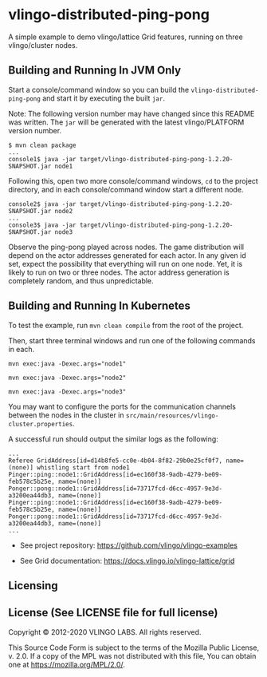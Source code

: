 # vlingo-distributed-ping-pong

A simple example to demo vlingo/lattice Grid features, running on three vlingo/cluster nodes.

## Building and Running In JVM Only

Start a console/command window so you can build the `vlingo-distributed-ping-pong` and start it by executing the built `jar`.

Note: The following version number may have changed since this README was written. The `jar` will be generated with the latest
vlingo/PLATFORM version number.

```
$ mvn clean package
...
console1$ java -jar target/vlingo-distributed-ping-pong-1.2.20-SNAPSHOT.jar node1
```

Following this, open two more console/command windows, `cd` to the project directory, and in each console/command window start
a different node.

```
console2$ java -jar target/vlingo-distributed-ping-pong-1.2.20-SNAPSHOT.jar node2
...
console3$ java -jar target/vlingo-distributed-ping-pong-1.2.20-SNAPSHOT.jar node3
```

Observe the ping-pong played across nodes. The game distribution will depend on the actor addresses generated for each
actor. In any given id set, expect the possibility that everything will run on one node. Yet, it is likely to run on
two or three nodes. The actor address generation is completely random, and thus unpredictable.


## Building and Running In Kubernetes

To test the example, run `mvn clean compile` from the root of the project.

Then, start three terminal windows and run one of the following commands in each.

```
mvn exec:java -Dexec.args="node1"
```
```
mvn exec:java -Dexec.args="node2"
```
```
mvn exec:java -Dexec.args="node3"
```

You may want to configure the ports for the communication channels between the nodes in the cluster in `src/main/resources/vlingo-cluster.properties`.

A successful run should output the similar logs as the following:

```
...
Referee GridAddress[id=d14b8fe5-cc0e-4b04-8f82-29b0e25cf0f7, name=(none)] whistling start from node1
Pinger::ping::node1::GridAddress[id=ec160f38-9adb-4279-be09-feb578c5b25e, name=(none)]
Ponger::pong::node1::GridAddress[id=73717fcd-d6cc-4957-9e3d-a3200ea44db3, name=(none)]
Pinger::ping::node1::GridAddress[id=ec160f38-9adb-4279-be09-feb578c5b25e, name=(none)]
Ponger::pong::node1::GridAddress[id=73717fcd-d6cc-4957-9e3d-a3200ea44db3, name=(none)]
...
``` 

- See project repository: https://github.com/vlingo/vlingo-examples

- See Grid documentation: https://docs.vlingo.io/vlingo-lattice/grid


## Licensing

License (See LICENSE file for full license)
-------------------------------------------
Copyright © 2012-2020 VLINGO LABS. All rights reserved.

This Source Code Form is subject to the terms of the
Mozilla Public License, v. 2.0. If a copy of the MPL
was not distributed with this file, You can obtain
one at https://mozilla.org/MPL/2.0/.
